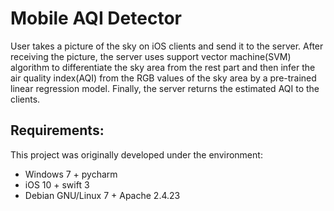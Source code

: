 # Mobile AQI Detector

User takes a picture of the sky on iOS clients and send it to the server. After receiving the picture, the server uses support vector machine(SVM) algorithm to differentiate the sky area from the rest part and then infer the air quality index(AQI) from the RGB values of the sky area by a pre-trained linear regression model. Finally, the server returns the estimated AQI to the clients.

Requirements:
-------------
This project was originally developed under the environment:
 * Windows 7 + pycharm
 * iOS 10 + swift 3
 * Debian GNU/Linux 7 + Apache 2.4.23
